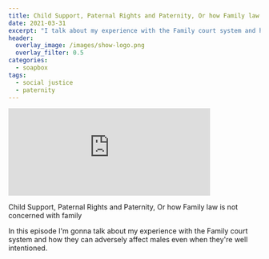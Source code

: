 ```yaml
---
title: Child Support, Paternal Rights and Paternity, Or how Family law is not concerned with family
date: 2021-03-31
excerpt: "I talk about my experience with the Family court system and how they can adversely affect males even when they're well intentioned"
header:
  overlay_image: /images/show-logo.png
  overlay_filter: 0.5
categories:
  - soapbox
tags:
  - social justice
  - paternity
---
```


<iframe src="https://open.spotify.com/embed-podcast/episode/5CX855zaK07igRNzcX8qNa" width="80%" height="175" frameborder="0" allowtransparency="true" allow="encrypted-media"></iframe>

Child Support, Paternal Rights and Paternity, Or how Family law is not concerned with family

In this episode I'm gonna talk about my experience with the Family court system and how they can adversely affect males even when they're well intentioned.
